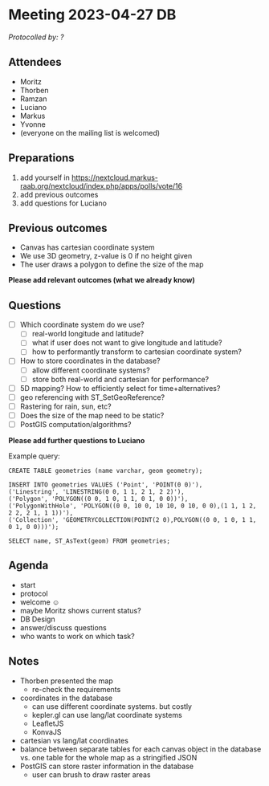 # Meeting 2023-04-27 DB

_Protocolled by: ?_

## Attendees

- Moritz
- Thorben
- Ramzan
- Luciano
- Markus
- Yvonne
- (everyone on the mailing list is welcomed)

## Preparations

1. add yourself in https://nextcloud.markus-raab.org/nextcloud/index.php/apps/polls/vote/16
2. add previous outcomes
3. add questions for Luciano

## Previous outcomes

- Canvas has cartesian coordinate system
- We use 3D geometry, z-value is 0 if no height given
- The user draws a polygon to define the size of the map

**Please add relevant outcomes (what we already know)**

## Questions

- [ ] Which coordinate system do we use?
  - [ ] real-world longitude and latitude?
  - [ ] what if user does not want to give longitude and latitude?
  - [ ] how to performantly transform to cartesian coordinate system?
- [ ] How to store coordinates in the database?
  - [ ] allow different coordinate systems?
  - [ ] store both real-world and cartesian for performance?
- [ ] 5D mapping? How to efficiently select for time+alternatives?
- [ ] geo referencing with ST_SetGeoReference?
- [ ] Rastering for rain, sun, etc?
- [ ] Does the size of the map need to be static?
- [ ] PostGIS computation/algorithms?

**Please add further questions to Luciano**

Example query:

```
CREATE TABLE geometries (name varchar, geom geometry);

INSERT INTO geometries VALUES ('Point', 'POINT(0 0)'),
('Linestring', 'LINESTRING(0 0, 1 1, 2 1, 2 2)'),
('Polygon', 'POLYGON((0 0, 1 0, 1 1, 0 1, 0 0))'),
('PolygonWithHole', 'POLYGON((0 0, 10 0, 10 10, 0 10, 0 0),(1 1, 1 2, 2 2, 2 1, 1 1))'),
('Collection', 'GEOMETRYCOLLECTION(POINT(2 0),POLYGON((0 0, 1 0, 1 1, 0 1, 0 0)))');

SELECT name, ST_AsText(geom) FROM geometries;
```

## Agenda

- start
- protocol
- welcome ☺️
- maybe Moritz shows current status?
- DB Design
- answer/discuss questions
- who wants to work on which task?

## Notes

- Thorben presented the map
  - re-check the requirements
- coordinates in the database
  - can use different coordinate systems. but costly
  - kepler.gl can use lang/lat coordinate systems
  - LeafletJS
  - KonvaJS
- cartesian vs lang/lat coordinates
- balance between separate tables for each canvas object in the database vs. one table for the whole map as a stringified JSON
- PostGIS can store raster information in the database
  - user can brush to draw raster areas
